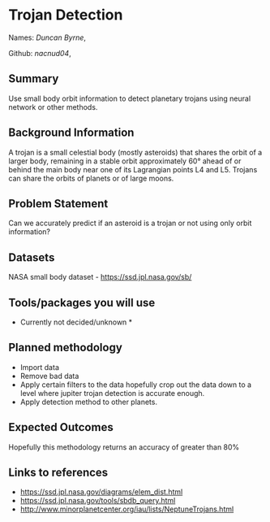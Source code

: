 # Trojan Detection

Names: *Duncan Byrne*, 

Github: *nacnud04*, 

## Summary
Use small body orbit information to detect planetary trojans using neural network or other methods.

## Background Information
A trojan is a small celestial body (mostly asteroids) that shares the orbit of a larger body, 
remaining in a stable orbit approximately 60° ahead of or behind the main body near one of its Lagrangian points L4 and L5. 
Trojans can share the orbits of planets or of large moons. 

## Problem Statement
Can we accurately predict if an asteroid is a trojan or not using only orbit information?

## Datasets
NASA small body dataset - https://ssd.jpl.nasa.gov/sb/

## Tools/packages you will use
* Currently not decided/unknown *

## Planned methodology
* Import data
* Remove bad data
* Apply certain filters to the data hopefully crop out the data down to a level where jupiter trojan detection is accurate enough.
* Apply detection method to other planets.

## Expected Outcomes
Hopefully this methodology returns an accuracy of greater than 80%

## Links to references
* https://ssd.jpl.nasa.gov/diagrams/elem_dist.html
* https://ssd.jpl.nasa.gov/tools/sbdb_query.html
* http://www.minorplanetcenter.org/iau/lists/NeptuneTrojans.html

